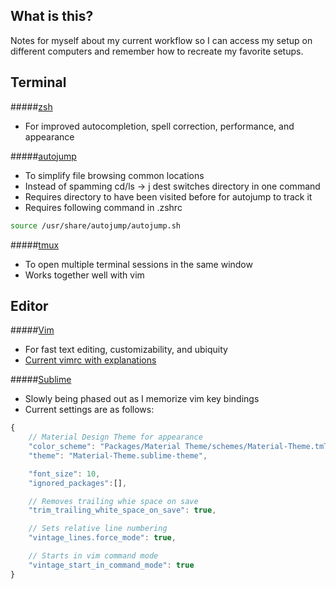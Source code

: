 ## What is this?
Notes for myself about my current workflow so I can access my setup on different computers
and remember how to recreate my favorite setups.

## Terminal

#####[zsh](https://github.com/robbyrussell/oh-my-zsh)
* For improved autocompletion, spell correction, performance, and appearance

#####[autojump](https://github.com/wting/autojump)
* To simplify file browsing common locations
* Instead of spamming cd/ls -> j dest switches directory in one command
* Requires directory to have been visited before for autojump to track it
* Requires following command in .zshrc
```sh
source /usr/share/autojump/autojump.sh
```

#####[tmux](https://github.com/tmux/tmux)
* To open multiple terminal sessions in the same window
* Works together well with vim

## Editor

#####[Vim](https://github.com/vim/vim)
* For fast text editing, customizability, and ubiquity
* [Current vimrc with explanations](https://github.com/RyanLPeterman/workflow/blob/master/.vimrc)

#####[Sublime](https://www.sublimetext.com/)
* Slowly being phased out as I memorize vim key bindings
* Current settings are as follows:

```javascript
{
    // Material Design Theme for appearance
    "color_scheme": "Packages/Material Theme/schemes/Material-Theme.tmTheme",
    "theme": "Material-Theme.sublime-theme",

    "font_size": 10,
    "ignored_packages":[],

    // Removes trailing whie space on save
    "trim_trailing_white_space_on_save": true,

    // Sets relative line numbering
    "vintage_lines.force_mode": true,

    // Starts in vim command mode
    "vintage_start_in_command_mode": true
}
```
